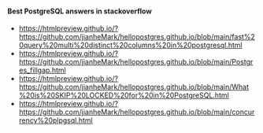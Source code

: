 #### Best PostgreSQL answers in stackoverflow
* https://htmlpreview.github.io/?https://github.com/jianheMark/hellopostgres.github.io/blob/main/fast%20query%20multi%20distinct%20columns%20in%20postgresql.html    
* https://htmlpreview.github.io/?https://github.com/jianheMark/hellopostgres.github.io/blob/main/Postgres_fillgap.html   
* https://htmlpreview.github.io/?https://github.com/jianheMark/hellopostgres.github.io/blob/main/What%20is%20SKIP%20LOCKED%20for%20in%20PostgreSQL.html
* https://htmlpreview.github.io/?https://github.com/jianheMark/hellopostgres.github.io/blob/main/concurrency%20plpgsql.html
